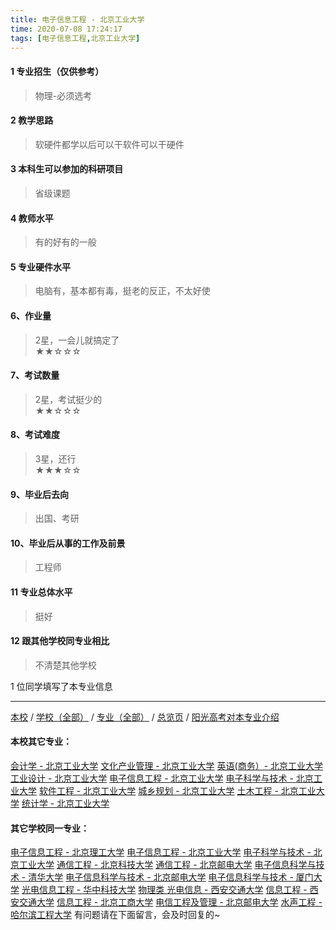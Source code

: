 ```yaml
---
title: 电子信息工程 - 北京工业大学
time: 2020-07-08 17:24:17
tags: [电子信息工程,北京工业大学]
---
```

#### 1 专业招生（仅供参考）  
> 物理-必须选考



#### 2 教学思路  
> 软硬件都学以后可以干软件可以干硬件



#### 3 本科生可以参加的科研项目  
>  省级课题



#### 4 教师水平
> 有的好有的一般



#### 5 专业硬件水平
> 电脑有，基本都有毒，挺老的反正，不太好使



#### 6、作业量
> 2星，一会儿就搞定了  
★★☆☆☆



#### 7、考试数量  
> 2星，考试挺少的  
★★☆☆☆



#### 8、考试难度  
> 3星，还行   
★★★☆☆



#### 9、毕业后去向  
> 出国、考研



#### 10、毕业后从事的工作及前景  
> 工程师



#### 11 专业总体水平 
> 挺好



####  12 跟其他学校同专业相比 
> 不清楚其他学校



1 位同学填写了本专业信息
***
[本校](http://www.jianshu.com/p/ded1252ce2d5) / [学校（全部）](http://www.jianshu.com/p/3efa6bcca419) / [专业（全部）](http://www.jianshu.com/p/2d4c6d3552c2) / [总览页](http://www.jianshu.com/p/445daeb4fa00) / [阳光高考对本专业介绍](http://gaokao.chsi.com.cn/sch/zyk/view.do?schId=73394534&specId=73384328)
#### 本校其它专业：
[会计学 - 北京工业大学](http://www.jianshu.com/p/010c80d0566b)
[文化产业管理 - 北京工业大学](http://www.jianshu.com/p/45a980a6b8c6)
[英语(商务）- 北京工业大学](http://www.jianshu.com/p/e24df7ec2a30)
[工业设计 - 北京工业大学](http://www.jianshu.com/p/9adc32b162f9)
[电子信息工程 - 北京工业大学](http://www.jianshu.com/p/935f8b4dc83f)
[电子科学与技术 - 北京工业大学](http://www.jianshu.com/p/349a571c8cbb)
[软件工程 - 北京工业大学](http://www.jianshu.com/p/fe7eac515ee2)
[城乡规划 - 北京工业大学](http://www.jianshu.com/p/608d0f13dc58)
[土木工程 - 北京工业大学](http://www.jianshu.com/p/897ea4d65bab)
[统计学 - 北京工业大学](https://www.jianshu.com/p/7d413fc80aa5)
#### 其它学校同一专业：
[电子信息工程 - 北京理工大学](http://www.jianshu.com/p/bf13725952ce)
[电子信息工程 - 北京工业大学](http://www.jianshu.com/p/935f8b4dc83f)
[电子科学与技术 - 北京工业大学](http://www.jianshu.com/p/349a571c8cbb)
[通信工程 - 北京科技大学](http://www.jianshu.com/p/7f898b0aceb9)
[通信工程 - 北京邮电大学](http://www.jianshu.com/p/91bd2ad04308)
[电子信息科学与技术 - 清华大学](http://www.jianshu.com/p/338fc70c84db)
[电子信息科学与技术 - 北京邮电大学](http://www.jianshu.com/p/60133dfd6cff)
[电子信息科学与技术 - 厦门大学](http://www.jianshu.com/p/5768803ef6c9)
[光电信息工程 - 华中科技大学](http://www.jianshu.com/p/11d2b0562ca8)
[物理类 光电信息 - 西安交通大学](http://www.jianshu.com/p/67e73f46914b)
[信息工程 - 西安交通大学](http://www.jianshu.com/p/1baace60c4b6)
[信息工程 - 北京工商大学](http://www.jianshu.com/p/ab8228ed7e2d)
[电信工程及管理 - 北京邮电大学](http://www.jianshu.com/p/8840fed0c9dc)
[水声工程 - 哈尔滨工程大学](http://www.jianshu.com/p/135b63edb39e)
有问题请在下面留言，会及时回复的~